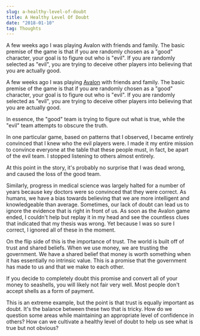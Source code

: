 ```yaml
---
slug: a-healthy-level-of-doubt
title: A Healthy Level Of Doubt
date: "2018-01-10"
tag: Thoughts
---
```


A few weeks ago I was playing Avalon with friends and family. The basic premise of the game is that if you are randomly chosen as a "good" character, your goal is to figure out who is "evil". If you are randomly selected as "evil", you are trying to deceive other players into believing that you are actually good.

<!-- more -->

A few weeks ago I was playing [Avalon](https://boardgamegeek.com/boardgame/128882/resistance-avalon) with friends and family. The basic premise of the game is that if you are randomly chosen as a "good" character, your goal is to figure out who is "evil". If you are randomly selected as "evil", you are trying to deceive other players into believing that you are actually good.

In essence, the "good" team is trying to figure out what is true, while the "evil" team attempts to obscure the truth.

In one particular game, based on patterns that I observed, I became entirely convinced that I knew who the evil players were. I made it my entire mission to convince everyone at the table that these people must, in fact, be apart of the evil team. I stopped listening to others almost entirely.

At this point in the story, it's probably no surprise that I was dead wrong, and caused the loss of the good team.

Similarly, progress in medical science was largely halted for a number of years because key doctors were so convinced that they were correct. As humans, we have a bias towards believing that we are more intelligent and knowledgeable than average. Sometimes, our lack of doubt can lead us to ignore the evidence that is right in front of us. As soon as the Avalon game ended, I couldn't help but replay it in my head and see the countless clues that indicated that my thesis was wrong. Yet because I was so sure I correct, I ignored all of these in the moment.

On the flip side of this is the importance of trust. The world is built off of trust and shared beliefs. When we use money, we are trusting the government. We have a shared belief that money is worth something when it has essentially no intrinsic value. This is a promise that the government has made to us and that we make to each other.

If you decide to completely doubt this promise and convert all of your money to seashells, you will likely not fair very well. Most people don't accept shells as a form of payment.

This is an extreme example, but the point is that trust is equally important as doubt. It's the balance between these two that is tricky. How do we question some areas while maintaining an appropriate level of confidence in others? How can we cultivate a healthy level of doubt to help us see what is true but not obvious?
